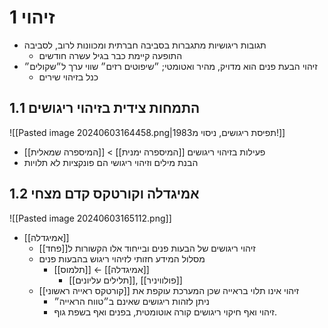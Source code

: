 # 1	זיהוי
- תגובות ריגושיות מתגברות בסביבה חברתית ומכוונות לרוב, לסביבה
	- התופעה קיימת כבר בגיל עשרה חודשים
- זיהוי הבעת פנים הוא מדויק, מהיר ואטומטי; ״שיפוטים רזים״ שווי ערך ל״שקולים״
	- כנל בזיהוי שירים
## 1.1	התמחות צידית בזיהוי ריגושים
![[Pasted image 20240603164458.png|תפיסת ריגושים, ניסוי מ1983!]]
- פעילות בזיהוי ריגושים [[המיספרה ימנית]] > [[המיספרה שמאלית]]
- הבנת מילים וזיהוי ריגושי הם פונקציות לא תלויות
## 1.2	אמיגדלה וקורטקס קדם מצחי
![[Pasted image 20240603165112.png]]
- [[אמיגדלה]]
	- זיהוי ריגושים של הבעות פנים ובייחוד אלו הקשורות ל[[פחד]]
	- מסלול המידע חזותי לזיהוי ריגוש בהבעות פנים
		- [[תלמוס]] ← [[אמיגדלה]]
			- [[תלילים עליונים]], [[פולוויניר]]
	- זיהוי אינו תלוי בראייה שכן המערכת עוקפת את [[קורטקס ראייה ראשוני]]
		- ניתן לזהות ריגושים שאינם ב״טווח הראייה״
		- זיהוי ואף חיקוי ריגושים קורה אוטומטית, בפנים ואף בשפת גוף. 
